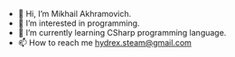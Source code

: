 - 👋 Hi, I’m Mikhail Akhramovich.
- 👀 I’m interested in programming.
- 🌱 I’m currently learning CSharp programming language.
- 📫 How to reach me hydrex.steam@gmail.com

<!---
mikhailakhramovich/mikhailakhramovich is a ✨ special ✨ repository because its `README.md` (this file) appears on your GitHub profile.
You can click the Preview link to take a look at your changes.
--->
